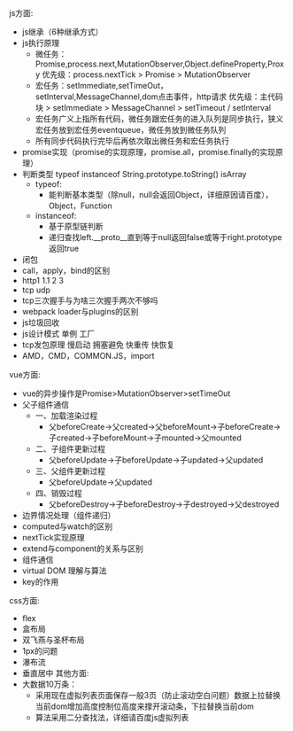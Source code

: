 js方面:
* js继承（6种继承方式）  
* js执行原理 
    * 微任务：Promise,process.next,MutationObserver,Object.defineProperty,Proxy 优先级：process.nextTick > Promise > MutationObserver
    * 宏任务：setImmediate,setTimeOut，setInterval,MessageChannel,dom点击事件，http请求 优先级：主代码块 > setImmediate > MessageChannel > setTimeout / setInterval
    * 宏任务广义上指所有代码，微任务跟宏任务的进入队列是同步执行，狭义宏任务放到宏任务eventqueue，微任务放到微任务队列
    * 所有同步代码执行完毕后再依次取出微任务和宏任务执行
* promise实现（promise的实现原理，promise.all，promise.finally的实现原理）
* 判断类型 typeof instanceof String.prototype.toString() isArray
    * typeof:
        * 能判断基本类型（除null，null会返回Object，详细原因请百度），Object，Function
    * instanceof:
        * 基于原型链判断
        * 递归查找left.__proto__直到等于null返回false或等于right.prototype返回true
* 闭包
* call，apply，bind的区别
* http1 1.1 2 3
* tcp udp
* tcp三次握手与为啥三次握手两次不够吗
* webpack loader与plugins的区别
* js垃圾回收
* js设计模式 单例 工厂
* tcp发包原理 慢启动 拥塞避免 快重传 快恢复
* AMD，CMD，COMMON.JS，import

vue方面:
* vue的异步操作是Promise>MutationObserver>setTimeOut
* 父子组件通信
    * 一、加载渲染过程
        * 父beforeCreate->父created->父beforeMount->子beforeCreate->子created->子beforeMount->子mounted->父mounted
    * 二、子组件更新过程
        * 父beforeUpdate->子beforeUpdate->子updated->父updated
    * 三、父组件更新过程
        * 父beforeUpdate->父updated
    * 四、销毁过程
        * 父beforeDestroy->子beforeDestroy->子destroyed->父destroyed
* 边界情况处理（组件递归）
* computed与watch的区别
* nextTick实现原理
* extend与component的关系与区别
* 组件通信
* virtual DOM 理解与算法
* key的作用

css方面:
* flex
* 盒布局
* 双飞燕与圣杯布局
* 1px的问题
* 瀑布流
* 垂直居中
其他方面:
* 大数据10万条：
    * 采用现在虚拟列表页面保存一般3页（防止滚动空白问题）数据上拉替换当前dom增加高度控制位高度来撑开滚动条，下拉替换当前dom
    * 算法采用二分查找法，详细请百度js虚拟列表
